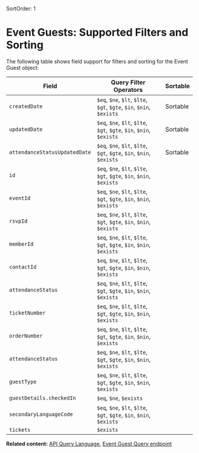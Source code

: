 SortOrder: 1
# Event Guests: Supported Filters and Sorting

The following table shows field support for filters and sorting for the Event Guest object:

| Field                            | Query Filter Operators                                                    | Sortable |
|----------------------------------|---------------------------------------------------------------------------|----------|
| `createdDate`                    | `$eq`, `$ne`, `$lt`, `$lte`, `$gt`, `$gte`, `$in`, `$nin`, `$exists`      | Sortable |
| `updatedDate`                    | `$eq`, `$ne`, `$lt`, `$lte`, `$gt`, `$gte`, `$in`, `$nin`, `$exists`      | Sortable |
| `attendanceStatusUpdatedDate`    | `$eq`, `$ne`, `$lt`, `$lte`, `$gt`, `$gte`, `$in`, `$nin`, `$exists`      | Sortable |
| `id`                             | `$eq`, `$ne`, `$lt`, `$lte`, `$gt`, `$gte`, `$in`, `$nin`, `$exists`      |          |
| `eventId`                        | `$eq`, `$ne`, `$lt`, `$lte`, `$gt`, `$gte`, `$in`, `$nin`, `$exists`      |          |
| `rsvpId`                         | `$eq`, `$ne`, `$lt`, `$lte`, `$gt`, `$gte`, `$in`, `$nin`, `$exists`      |          |
| `memberId`                       | `$eq`, `$ne`, `$lt`, `$lte`, `$gt`, `$gte`, `$in`, `$nin`, `$exists`      |          |
| `contactId`                      | `$eq`, `$ne`, `$lt`, `$lte`, `$gt`, `$gte`, `$in`, `$nin`, `$exists`      |          |
| `attendanceStatus`               | `$eq`, `$ne`, `$lt`, `$lte`, `$gt`, `$gte`, `$in`, `$nin`, `$exists`      |          | 
| `ticketNumber`                   | `$eq`, `$ne`, `$lt`, `$lte`, `$gt`, `$gte`, `$in`, `$nin`, `$exists`      |          | 
| `orderNumber`                    | `$eq`, `$ne`, `$lt`, `$lte`, `$gt`, `$gte`, `$in`, `$nin`, `$exists`      |          | 
| `attendanceStatus`               | `$eq`, `$ne`, `$lt`, `$lte`, `$gt`, `$gte`, `$in`, `$nin`, `$exists`      |          | 
| `guestType`                      | `$eq`, `$ne`, `$lt`, `$lte`, `$gt`, `$gte`, `$in`, `$nin`, `$exists`      |          | 
| `guestDetails.checkedIn`         | `$eq`, `$ne`, `$exists`                                                   |          |  
| `secondaryLanguageCode`          | `$eq`, `$ne`, `$lt`, `$lte`, `$gt`, `$gte`, `$in`, `$nin`, `$exists`      |          |
| `tickets`                        | `$exists`                                                                 |          |   

__Related content:__
[API Query Language](https://dev.wix.com/api/rest/getting-started/api-query-language),
[Event Guest Query endpoint](https://dev.wix.com/api/rest/all-apis/event-guests/query-event-guests)